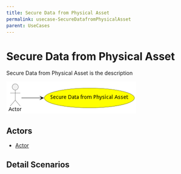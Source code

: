 ```yaml
---
title: Secure Data from Physical Asset
permalink: usecase-SecureDatafromPhysicalAsset
parent: UseCases
---
```

# Secure Data from Physical Asset

Secure Data from Physical Asset is the description

![Activities Diagram](./activities.png)

## Actors

* [Actor](actor-actor)











## Detail Scenarios





